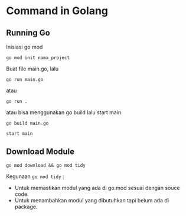 # Command in Golang

## Running Go

Inisiasi go mod

```
go mod init nama_project
```

Buat file main.go, lalu

```
go run main.go
```

atau

```
go run .
```

atau bisa menggunakan go build lalu start main.

```
go build main.go
```

```
start main
```

## Download Module

```
go mod download && go mod tidy
```

Kegunaan `go mod tidy` :

* Untuk memastikan modul yang ada di go.mod sesuai dengan souce code.
* Untuk menambahkan modul yang dibutuhkan tapi belum ada di package.

